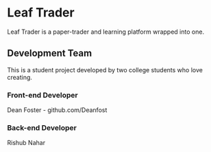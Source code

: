 # Leaf Trader
Leaf Trader is a paper-trader and learning platform wrapped into one.

## Development Team
This is a student project developed by two college students who love creating.

### Front-end Developer
Dean Foster - github.com/Deanfost

### Back-end Developer
Rishub Nahar
